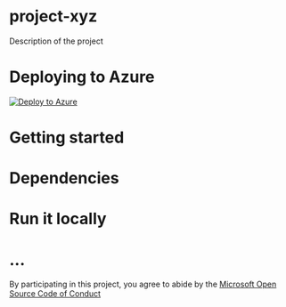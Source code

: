 
# project-xyz

Description of the project

# Deploying to Azure

[![Deploy to Azure](http://azuredeploy.net/deploybutton.png)](https://azuredeploy.net/)

# Getting started

# Dependencies

# Run it locally

# ...

By participating in this project, you
agree to abide by the [Microsoft Open Source Code of Conduct](https://opensource.microsoft.com/codeofconduct/)
